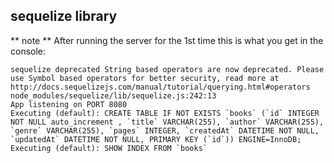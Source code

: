 ## sequelize library

** note **
 After running the server for the 1st time this is what you get in the console:
```
sequelize deprecated String based operators are now deprecated. Please use Symbol based operators for better security, read more at http://docs.sequelizejs.com/manual/tutorial/querying.html#operators node_modules/sequelize/lib/sequelize.js:242:13
App listening on PORT 8080
Executing (default): CREATE TABLE IF NOT EXISTS `books` (`id` INTEGER NOT NULL auto_increment , `title` VARCHAR(255), `author` VARCHAR(255), `genre` VARCHAR(255), `pages` INTEGER, `createdAt` DATETIME NOT NULL, `updatedAt` DATETIME NOT NULL, PRIMARY KEY (`id`)) ENGINE=InnoDB;
Executing (default): SHOW INDEX FROM `books`
```
